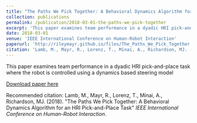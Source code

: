 ```yaml
---
title: "The Paths We Pick Together: A Behavioral Dynamics Algorithm for an HRI Pick-and-Place Task"
collection: publications
permalink: /publication/2018-03-01-the-paths-we-pick-together
excerpt: 'This paper examines team performance in a dyadic HRI pick-and-place task where the robot is controlled using a dynamics based steering model'
date: 2018-03-01
venue: 'IEEE International Conference on Human-Robot Interaction'
paperurl: 'http://rileymayr.github.io/files/The_Paths_We_Pick_Together.pdf'
citation: 'Lamb, M., Mayr, R., Lorenz, T., Minai, A., Richardson, MJ. (2018). &quot;The Paths We Pick Together: A Behavioral Dynamics Algorithm for an HRI Pick-and-Place Task&quot; <i>IEEE International Conference on Human-Robot Interaction</i>.'
---
```

This paper examines team performance in a dyadic HRI pick-and-place task where the robot is controlled using a dynamics based steering model

[Download paper here](http://rileymayr.github.io/files/The_Paths_We_Pick_Together.pdf)

Recommended citation: Lamb, M., Mayr, R., Lorenz, T., Minai, A., Richardson, MJ. (2018). "The Paths We Pick Together: A Behavioral Dynamics Algorithm for an HRI Pick-and-Place Task" <i>IEEE International Conference on Human-Robot Interaction</i>.